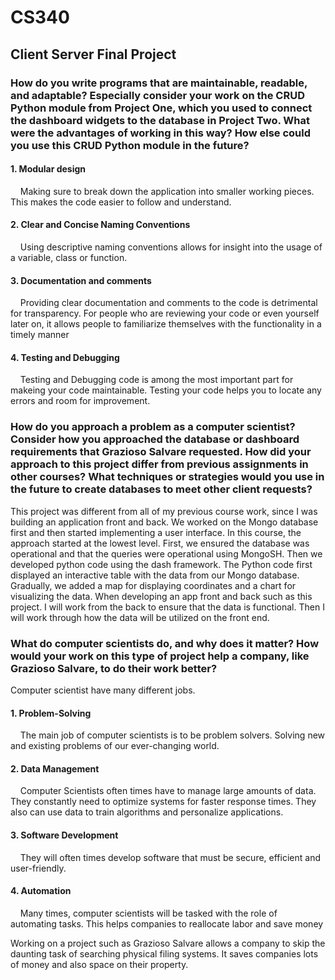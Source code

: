 # CS340
## Client Server Final Project

### How do you write programs that are maintainable, readable, and adaptable? Especially consider your work on the CRUD Python module from Project One, which you used to connect the dashboard widgets to the database in Project Two. What were the advantages of working in this way? How else could you use this CRUD Python module in the future?
#### 1. Modular design
&nbsp;&nbsp;&nbsp;&nbsp;Making sure to break down the application into smaller working pieces. This makes the code easier to follow and understand.
#### 2. Clear and Concise Naming Conventions
&nbsp;&nbsp;&nbsp;&nbsp;Using descriptive naming conventions allows for insight into the usage of a variable, class or function.
#### 3. Documentation and comments
&nbsp;&nbsp;&nbsp;&nbsp;Providing clear documentation and comments to the code is detrimental for transparency. For people who are reviewing your code or even yourself later on, it allows people to familiarize themselves with the functionality in a timely manner
#### 4. Testing and Debugging
&nbsp;&nbsp;&nbsp;&nbsp;Testing and Debugging code is among the most important part for makeing your code maintainable. Testing your code helps you to locate any errors and room for improvement.

### How do you approach a problem as a computer scientist? Consider how you approached the database or dashboard requirements that Grazioso Salvare requested. How did your approach to this project differ from previous assignments in other courses? What techniques or strategies would you use in the future to create databases to meet other client requests?
This project was different from all of my previous course work, since I was building an application front and back. We worked on the Mongo database first and then started implementing a user interface. In this course, the approach started at the lowest level. First, we ensured the database was operational and that the queries were operational using MongoSH. Then we developed python code using the dash framework. The Python code first displayed an interactive table with the data from our Mongo database. Gradually, we added a map for displaying coordinates and a chart for visualizing the data. When developing an app front and back such as this project. I will work from the back to ensure that the data is functional. Then I will work through how the data will be utilized on the front end.

### What do computer scientists do, and why does it matter? How would your work on this type of project help a company, like Grazioso Salvare, to do their work better?
Computer scientist have many different jobs.
#### 1. Problem-Solving
&nbsp;&nbsp;&nbsp;&nbsp;The main job of computer scientists is to be problem solvers. Solving new and existing problems of our ever-changing world.
#### 2. Data Management
&nbsp;&nbsp;&nbsp;&nbsp;Computer Scientists often times have to manage large amounts of data. They constantly  need to optimize systems for faster response times. They also can use data to train algorithms and personalize applications.
#### 3. Software Development
&nbsp;&nbsp;&nbsp;&nbsp;They will often times develop software that must be secure, efficient and user-friendly.
#### 4. Automation
&nbsp;&nbsp;&nbsp;&nbsp;Many times, computer scientists will be tasked with the role of automating tasks. This helps companies to reallocate labor and save money

Working on a project such as Grazioso Salvare allows a company to skip the daunting task of searching physical filing systems. It saves companies lots of money and also space on their property.
